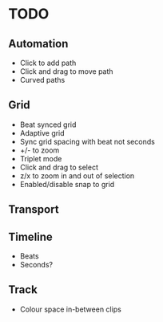 # TODO

## Automation

- Click to add path
- Click and drag to move path
- Curved paths

## Grid

- Beat synced grid
- Adaptive grid
- Sync grid spacing with beat not seconds
- +/- to zoom
- Triplet mode
- Click and drag to select
- z/x to zoom in and out of selection
- Enabled/disable snap to grid

## Transport

## Timeline

- Beats
- Seconds?

## Track

- Colour space in-between clips
